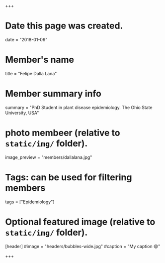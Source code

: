 +++
# Date this page was created.
date = "2018-01-09"

# Member's name
title = "Felipe Dalla Lana"

# Member summary info
summary = "PhD Student in plant disease epidemiology. The Ohio State University, USA"

# photo membeer (relative to `static/img/` folder).
image_preview = "members/dallalana.jpg"

# Tags: can be used for filtering members
tags = ["Epidemiology"]

# Optional featured image (relative to `static/img/` folder).
[header]
#image = "headers/bubbles-wide.jpg"
#caption = "My caption :smile:"

+++
